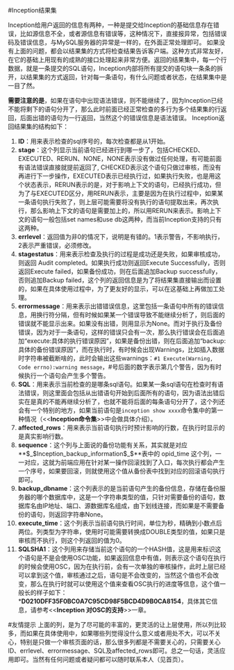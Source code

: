 #Inception结果集

Inception给用户返回的信息有两种，一种是提交给Inception的基础信息存在错误，比如源信息不全，或者源信息有错误等，这种情况下，直接报异常，包括错误码及错误信息，与MySQL服务器的异常是一样的，在外面正常处理即可。
如果没有上面的问题，都会以结果集的方式将检查结果告诉客户端。这种方式非常友好，在它的基础上用现有的成熟的接口处理起来非常方便。返回的结果集中，每一个行数据，就是一条提交的SQL语句，Inception内部将所有提交的语句块一条条的拆开，以结果集的方式返回，针对每一条语句，有什么问题或者状态，在结果集中是一目了然。

**需要注意的是**，如果在语句中出现语法错误，则不能继续了，因为Inception已经不能将剩下的语句分开了，那么此时前面已经正常检查的多行为多个结果集的行返回，后面出错的语句为一行返回，当然这个的错误信息是语法错误。
Inception返回结果集的结构如下：  

1. **ID**：用来表示检查的sql序号的，每次检查都是从1开始。    
2. **stage**：这个列显示当前语句已经进行到哪一步了，包括CHECKED、EXECUTED、RERUN、NONE，NONE表示没有做过任何处理，有可能前面有语法错误直接就提前返回了, CHECKED表示这个语句只做过审核，而没有再进行下一步操作，EXECUTED表示已经执行过，如果执行失败，也是用这个状态表示，RERUN表示的是，对于影响上下文的语句，已经执行成功，但为了与EXECUTED区分，用RERUN表示，主要是因为在执行过程中，如果某一条语句执行失败了，则上层可能需要将没有执行的语句提取出来，再次执行，那么影响上下文的语句是需要加上的，所以用RERUN来表示。影响上下文的语句一般包括set names和use db这两种，而当前Inception支持的只有这两种。
3. **errlevel**：返回值为非0的情况下，说明是有错的。1表示警告，不影响执行，2表示严重错误，必须修改。  
4. **stagestatus**：用来表示检查及执行的过程是成功还是失败，如果审核成功，则返回 Audit completed。如果执行成功则返回Execute Successfully，否则返回Execute failed，如果备份成功，则在后面追加Backup successfully，否则追加Backup failed，这个列的返回信息是为了将结果集直接输出而设置的，如果在具体使用过程中，为了更友好的显示，可以在这基础上再做加工处理。  
5. **errormessage**：用来表示出错错误信息，这里包括一条语句中所有的错误信息，用换行符分隔，但有时候如果某一个错误导致不能继续分析了，则后面的错误就不能显示出来。如果没有出错，则用显示为None。而对于执行及备份错误，因为对于一条语句，这样的错误只会有一次，那么执行错误会在后面追加“execute:具体的执行错误原因”，如果是备份出错，则在后面追加“backup:具体的备份错误原因”，而在执行时，有时候会出现Warnings，比如插入数据时字符串被截断啥的，此时会输出这些warnings：`#1 Execute(Warning, Code errno):warning message`，#号后面的数字表示第几个警告，因为有时候执行一个语句会产生多个警告。  
6. **SQL**：用来表示当前检查的是哪条sql语句。如果某一条sql语句在检查时有语法错误，则这里面会包括从出错语句开始到后面所有的语句，因为语法出错后实在是真的不能再继续分析了，也就不能将后面的每条语句分开了，这个列还会有一个特别的地方，如果当前语句是`inception show xxxx`命令集中的第一种情况（<<**Inception命令集**>>中会做具体介绍）。  
7. **affected_rows**：用来表示当前语句执行时预计影响的行数，在执行时显示的是真实影响行数。  
8. **sequence**：这个列与上面说的备份功能有关系，其实就是对应**$_$Inception_backup_information$_$**表中的 opid_time 这个列，一一对应，这就为前端应用在针对某一操作回滚找到了入口，每次执行都会产生一个序号，如果要回滚，则就使用这个值从备份表中找到对应的回滚语句执行即可。  
9. **backup_dbname**：这个列表示的是当前语句产生的备份信息，存储在备份服务器的哪个数据库中，这是一个字符串类型的值，只针对需要备份的语句，数据库名由IP地址、端口、源数据库名组成，由下划线连接，而如果是不需要备份的语句，则返回字符串None。  
10. **execute_time**：这个列表示当前语句执行时间，单位为秒，精确到小数点后两位。列类型为字符串，使用时可能需要转换成DOUBLE类型的值，如果只是审核而不执行，则这个列返回的值为0。  
11. **SQLSHA1**：这个列用来存储当前这个语句的一个HASH值，这是用来标识这个语句是不是会使用OSC功能，如果返回信息中有值，则表示这个语句在执行的时候会使用OSC，因为在执行前，会有一次单独的审核操作，此时上层已经可以拿到这个值，审核通过之后，语句是不会改变的，当然这个值也不会改变，那么在执行时就可以使用这个值来查看OSC执行的进度等信息，这个值一般长的样子如下：***D0210DFF35F0BC0A7C95CD98F5BCD4D9B0CA8154**，具体其它信息，请参考<<**Inception 对OSC的支持**>>一章。

#友情提示
上面的列，是为了尽可能的丰富的，更灵活的让上层使用，所以列比较多，而如果在具体使用中，如果哪些列觉得没什么意义或者用处不大，可以不关心，特别是只做一个审核页面的话，那么很多列都是不需要关心的，只需要关心ID、errlevel、errormessage、SQL及affected_rows即可。总之一句话，灵活应用即可。当然有任何问题或者疑问都可以随时联系本人（见首页）。

